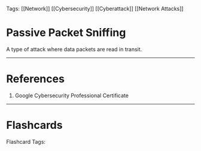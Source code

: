 Tags: [[Network]] [[Cybersecurity]] [[Cyberattack]] [[Network Attacks]]
# Passive Packet Sniffing

A type of attack where data packets are read in transit.

---
# References

1. Google Cybersecurity Professional Certificate

---
# Flashcards

Flashcard Tags: 
